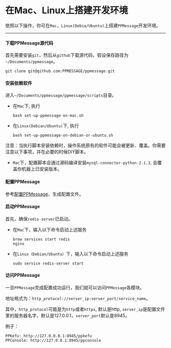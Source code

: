 # 在Mac、Linux上搭建开发环境

依照以下操作，你可在`Mac`，`Linux(Debia/Ubuntu)`上搭建`PPMessage`开发环境。

---

#### 下载PPMessage源代码
首先需要安装`git`，然后从`github`下载源代码，假设保存路径为`~/Documents/ppmessage`。

```
git clone git@github.com:PPMESSAGE/ppmessage.git
```

#### 安装依赖软件
进入`~/Documents/ppmessage/ppmessage/scripts`目录。

* 在`Mac`下, 执行

  ```
  bash set-up-ppmessage-on-mac.sh
  ```

* 在`Linux(Debian/Ubuntu)`下, 执行

  ```
  bash set-up-ppmessage-on-debian-or-ubuntu.sh
  ```

注意：当执行脚本安装依赖时，操作系统原有的软件可能会被更新、覆盖。你需要注意以下事项，并在必要的时候DIY脚本。

* `Mac`下，配置脚本会通过源码编译安装`mysql-connector-python-2.1.3`, 会覆盖你机器上已安装版本。

#### 配置PPMessage
参考[配置PPMessage](./config-ppmessage.md)，生成配置文件。


#### 启动PPMessage
首先，确保`redis-server`已启动。

* 在`Mac`下，输入以下命令启动上述服务

  ```
  brew services start redis
  nginx
  ```

* 在`Linux（Debian/Ubuntu）`下，输入以下命令启动上述服务
  
  ```
  sudo service redis-server start
  ```

#### 访问PPMessage
一旦`PPMessage`完成配置成功运行，我们就可以访问`PPMessage`各模块。

地址格式为：`http_protocol://server_ip:server_port/service_name`。

其中，`http_protocol`可能是为`http`或者`https`, 默认是http, `server_ip`是配置文件里的服务器名字，默认是127.0.0.1，`server_port`默认是8945。

例子：

    PPKefu: http://127.0.0.0.1:8945/ppkefu
    PPConsole: http://127.0.0.1:8945/ppconsole



